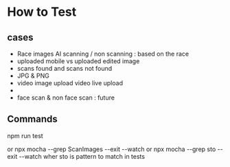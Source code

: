 # How to Test

## cases

* Race images AI scanning / non scanning : based on the race
* uploaded mobile vs uploaded edited image
* scans found and scans not found
* JPG & PNG
* video image upload video live upload
*
* face scan & non face scan : future
 

## Commands
npm run test

or
npx mocha --grep ScanImages   --exit --watch
or 
npx mocha --grep sto   --exit --watch
wher sto is pattern to match in tests   